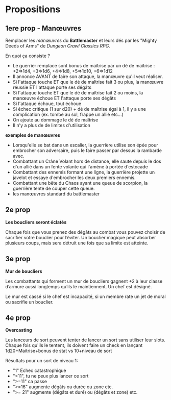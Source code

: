 # Propositions

## 1ere prop - Manœuvres

Remplacer les _manœuvres_ du **Battlemaster** et leurs dés par les "Mighty Deeds of Arms" de _Dungeon Crawl Classics RPG_.

En quoi ça consiste ?

- Le guerrier remplace sont bonus de maîtrise par un dé de maîtrise :
  +2=>1d4, +3=>1d6, +4=>1d8, +5=>1d10, +6=>1d12
- Il annonce AVANT de faire son attaque, la manœuvre qu'il veut réaliser.
- Si l'attaque touche ET que le dé de maîtrise fait 3 ou plus, la manœuvre réussie ET l'attaque porte ses dégâts
- Si l'attaque touche ET que le dé de maîtrise fait 2 ou moins, la manœuvre échoue ET l'attaque porte ses dégâts
- Si l'attaque échoue, tout échoue
- Si échec critique (1 sur d20) + dé de maîtrise égal à 1, il y a une complication (ex. tombe au sol, frappe un allié etc...)
- On ajoute au dommage le dé de maîtrise
- Il n'y a plus de de limites d'utilisation

**exemples de manœuvres**

- Lorsqu'elle se bat dans un escalier, la guerrière utilise son épée pour embrocher son adversaire, puis le faire passer par dessus la rambarde avec.
- Combattant un Crâne Volant hors de distance, elle saute depuis le dos d'un allié dans un fente volante qui l'amène à portée d'estocade
- Combattant des ennemis formant une ligne, la guerrière projette un javelot et essaye d'embrocher les deux premiers ennemis.
- Combattant une bête du Chaos ayant une queue de scorpion, la guerrière tente de couper cette queue.
- les manœuvres standard du battlemaster

## 2e prop

**Les boucliers seront éclatés**

Chaque fois que vous prenez des dégâts au combat
vous pouvez choisir de sacrifier votre bouclier pour
l’éviter. Un bouclier magique peut absorber
plusieurs coups, mais sera
détruit une fois que sa limite est
atteinte.

## 3e prop

**Mur de boucliers**

Les combattants qui forment un mur de boucliers
gagnent +2 à leur classe d’armure aussi longtemps qu’ils
le maintiennent. Un chef est désigné.

Le mur est cassé si le chef est incapacité, si un membre rate un jet de moral ou sacrifie un bouclier.

## 4e prop

**Overcasting**

Les lanceurs de sort peuvent tenter de lancer un sort sans utiliser leur slots. Chaque fois qu'ils le tentent, ils doivent faire un check en lançant 1d20+Maitrise+bonus de stat  vs 10+niveau de sort

Résultats pour un sort de niveau 1:

* "1" Echec catastrophique
* "<11", tu ne peux plus lancer ce sort
* ">=11" ca passe
* ">=16" augmente dégâts ou durée ou zone etc.
* ">= 21" augmente (dégâts et duré) ou (dégâts et zone) etc.